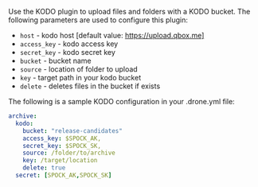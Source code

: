 Use the KODO plugin to upload files and folders with a KODO bucket. The following parameters are used to configure this plugin:

* `host` - kodo host [default value: https://upload.qbox.me]
* `access_key` - kodo access key
* `secret_key` - kodo secret key
* `bucket` - bucket name
* `source` - location of folder to upload
* `key` - target path in your kodo bucket
* `delete` - deletes files in the bucket if exists

The following is a sample KODO configuration in your .drone.yml file:

```yaml
archive:
  kodo:
    bucket: "release-candidates"
    access_key: $SPOCK_AK,
    secret_key: $SPOCK_SK,
    source: /folder/to/archive
    key: /target/location
    delete: true
  secret: [SPOCK_AK,SPOCK_SK]
```